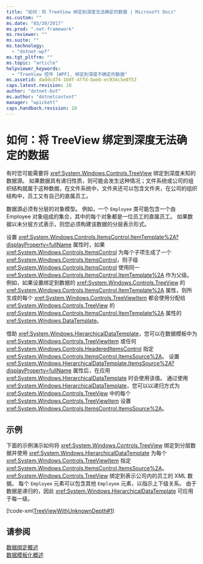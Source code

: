 ```yaml
---
title: "如何：将 TreeView 绑定到深度无法确定的数据 | Microsoft Docs"
ms.custom: ""
ms.date: "03/30/2017"
ms.prod: ".net-framework"
ms.reviewer: ""
ms.suite: ""
ms.technology: 
  - "dotnet-wpf"
ms.tgt_pltfrm: ""
ms.topic: "article"
helpviewer_keywords: 
  - "TreeView 控件 [WPF], 绑定到深度不确定的数据"
ms.assetid: daddcd74-1b0f-4ffd-baeb-ec934c5e0f53
caps.latest.revision: 10
author: "dotnet-bot"
ms.author: "dotnetcontent"
manager: "wpickett"
caps.handback.revision: 10
---
```

# 如何：将 TreeView 绑定到深度无法确定的数据
有时您可能需要将 <xref:System.Windows.Controls.TreeView> 绑定到深度未知的数据源。  如果数据具有递归性质，则可能会发生这种情况；文件系统或公司的组织结构就属于这种数据，在文件系统中，文件夹还可以包含文件夹，在公司的组织结构中，员工又有自己的直属员工。  
  
 数据源必须有分层的对象模型。  例如，一个 `Employee` 类可能包含一个由 Employee 对象组成的集合，其中的每个对象都是一位员工的直属员工。  如果数据以未分层方式表示，则您必须构建该数据的分层表示形式。  
  
 设置 <xref:System.Windows.Controls.ItemsControl.ItemTemplate%2A?displayProperty=fullName> 属性时，如果 <xref:System.Windows.Controls.ItemsControl> 为每个子项生成了一个 <xref:System.Windows.Controls.ItemsControl>，则子级 <xref:System.Windows.Controls.ItemsControl> 使用同一 <xref:System.Windows.Controls.ItemsControl.ItemTemplate%2A> 作为父级。  例如，如果设置绑定到数据的 <xref:System.Windows.Controls.TreeView> 的 <xref:System.Windows.Controls.ItemsControl.ItemTemplate%2A> 属性，则所生成的每个 <xref:System.Windows.Controls.TreeViewItem> 都会使用分配给 <xref:System.Windows.Controls.TreeView> 的 <xref:System.Windows.Controls.ItemsControl.ItemTemplate%2A> 属性的 <xref:System.Windows.DataTemplate>。  
  
 借助 <xref:System.Windows.HierarchicalDataTemplate>，您可以在数据模板中为 <xref:System.Windows.Controls.TreeViewItem> 或任何 <xref:System.Windows.Controls.HeaderedItemsControl> 指定 <xref:System.Windows.Controls.ItemsControl.ItemsSource%2A>。  设置 <xref:System.Windows.HierarchicalDataTemplate.ItemsSource%2A?displayProperty=fullName> 属性后，在应用 <xref:System.Windows.HierarchicalDataTemplate> 时会使用该值。  通过使用 <xref:System.Windows.HierarchicalDataTemplate>，您可以以递归方式为 <xref:System.Windows.Controls.TreeView> 中的每个 <xref:System.Windows.Controls.TreeViewItem> 设置 <xref:System.Windows.Controls.ItemsControl.ItemsSource%2A>。  
  
## 示例  
 下面的示例演示如何将 <xref:System.Windows.Controls.TreeView> 绑定到分层数据并使用 <xref:System.Windows.HierarchicalDataTemplate> 为每个 <xref:System.Windows.Controls.TreeViewItem> 指定 <xref:System.Windows.Controls.ItemsControl.ItemsSource%2A>。  <xref:System.Windows.Controls.TreeView> 绑定到表示公司内的员工的 XML 数据。  每个 `Employee` 元素可以包含其他 `Employee` 元素，以指示上下级关系。  由于数据是递归的，因此 <xref:System.Windows.HierarchicalDataTemplate> 可应用于每一级。  
  
 [!code-xml[TreeViewWithUnknownDepth#1](../../../../samples/snippets/csharp/VS_Snippets_Wpf/TreeViewWithUnknownDepth/CS/Window1.xaml#1)]  
  
## 请参阅  
 [数据绑定概述](../../../../docs/framework/wpf/data/data-binding-overview.md)   
 [数据模板化概述](../../../../docs/framework/wpf/data/data-templating-overview.md)